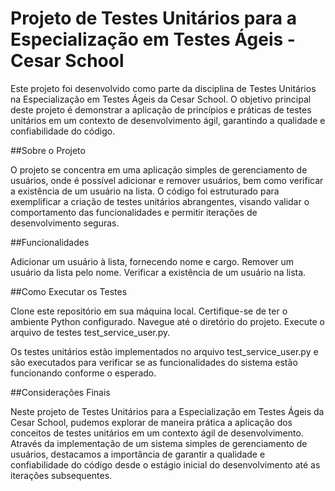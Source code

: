 # Projeto de Testes Unitários para a Especialização em Testes Ágeis - Cesar School

Este projeto foi desenvolvido como parte da disciplina de Testes Unitários na Especialização em Testes Ágeis da Cesar School. O objetivo principal deste projeto é demonstrar a aplicação de princípios e práticas de testes unitários em um contexto de desenvolvimento ágil, garantindo a qualidade e confiabilidade do código.

##Sobre o Projeto

O projeto se concentra em uma aplicação simples de gerenciamento de usuários, onde é possível adicionar e remover usuários, bem como verificar a existência de um usuário na lista. O código foi estruturado para exemplificar a criação de testes unitários abrangentes, visando validar o comportamento das funcionalidades e permitir iterações de desenvolvimento seguras.

##Funcionalidades

Adicionar um usuário à lista, fornecendo nome e cargo.
Remover um usuário da lista pelo nome.
Verificar a existência de um usuário na lista.

##Como Executar os Testes

Clone este repositório em sua máquina local.
Certifique-se de ter o ambiente Python configurado.
Navegue até o diretório do projeto.
Execute o arquivo de testes test_service_user.py.

Os testes unitários estão implementados no arquivo test_service_user.py e são executados para verificar se as funcionalidades do sistema estão funcionando conforme o esperado.

##Considerações Finais

Neste projeto de Testes Unitários para a Especialização em Testes Ágeis da Cesar School, pudemos explorar de maneira prática a aplicação dos conceitos de testes unitários em um contexto ágil de desenvolvimento. Através da implementação de um sistema simples de gerenciamento de usuários, destacamos a importância de garantir a qualidade e confiabilidade do código desde o estágio inicial do desenvolvimento até as iterações subsequentes.
